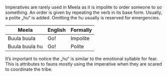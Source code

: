 Imperatives are rarely used in Meela as it is impolite to order someone to so something.
An order is given by repeating the verb in its base form. 
Usually, a polite „hu“ is added.
Omitting the hu usually is reserved for emergencies. 

| Meela          | English | Formally |
| -------------- | ------- | -------- |
| Buula buula    | Go!     | Impolite |
| Buula buula hu | Go!     | Polite   |
It’s important to notice the „hu“ is similar to the emotional syllable for fear. 
This is attributes to fauns mostly using the imperative when they are scared to coordinate the tribe. 